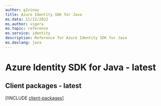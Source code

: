 ```yaml
---
author: g2vinay
title: Azure Identity SDK for Java
ms.data: 11/12/2022
ms.author: vigera
ms.topic: reference
ms.service: identity
description: Reference for Azure Identity SDK for Java
ms.devlang: java
---
```

# Azure Identity SDK for Java - latest

## Client packages - latest
[!INCLUDE [client-packages](identity-client-index.md)]